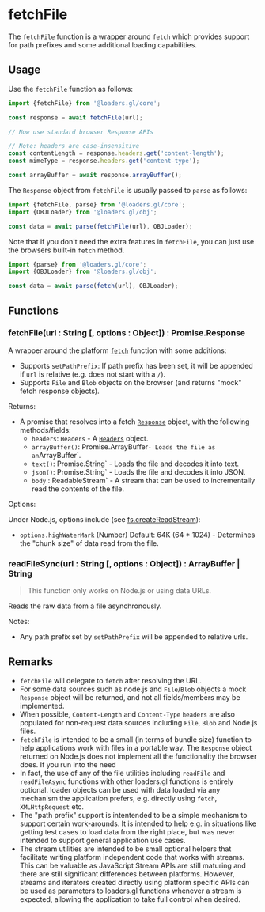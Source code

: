 # fetchFile

The `fetchFile` function is a wrapper around `fetch` which provides support for path prefixes and some additional loading capabilities.

## Usage

Use the `fetchFile` function as follows:

```js
import {fetchFile} from '@loaders.gl/core';

const response = await fetchFile(url);

// Now use standard browser Response APIs

// Note: headers are case-insensitive
const contentLength = response.headers.get('content-length');
const mimeType = response.headers.get('content-type');

const arrayBuffer = await response.arrayBuffer();
```

The `Response` object from `fetchFile` is usually passed to `parse` as follows:

```js
import {fetchFile, parse} from '@loaders.gl/core';
import {OBJLoader} from '@loaders.gl/obj';

const data = await parse(fetchFile(url), OBJLoader);
```

Note that if you don't need the extra features in `fetchFile`, you can just use the browsers built-in `fetch` method.

```js
import {parse} from '@loaders.gl/core';
import {OBJLoader} from '@loaders.gl/obj';

const data = await parse(fetch(url), OBJLoader);
```

## Functions

### fetchFile(url : String [, options : Object]) : Promise.Response

A wrapper around the platform [`fetch`](https://developer.mozilla.org/en-US/docs/Web/API/fetch) function with some additions:

- Supports `setPathPrefix`: If path prefix has been set, it will be appended if `url` is relative (e.g. does not start with a `/`).
- Supports `File` and `Blob` objects on the browser (and returns "mock" fetch response objects).

Returns:

- A promise that resolves into a fetch [`Response`](https://developer.mozilla.org/en-US/docs/Web/API/Response) object, with the following methods/fields:
    - `headers`: `Headers` - A [`Headers`](https://developer.mozilla.org/en-US/docs/Web/API/Headers) object.
    - `arrayBuffer()`: Promise.ArrayBuffer` - Loads the file as an `ArrayBuffer`.
    - `text()`: Promise.String` - Loads the file and decodes it into text.
    - `json()`: Promise.String` - Loads the file and decodes it into JSON.
    - `body` : ReadableStream` - A stream that can be used to incrementally read the contents of the file.

Options:

Under Node.js, options include (see [fs.createReadStream](https://nodejs.org/api/fs.html#fs_fs_createreadstream_path_options)):

- `options.highWaterMark` (Number) Default: 64K (64 \* 1024) - Determines the "chunk size" of data read from the file.

### readFileSync(url : String [, options : Object]) : ArrayBuffer | String

> This function only works on Node.js or using data URLs.

Reads the raw data from a file asynchronously.

Notes:

- Any path prefix set by `setPathPrefix` will be appended to relative urls.

## Remarks

- `fetchFile` will delegate to `fetch` after resolving the URL.
- For some data sources such as node.js and `File`/`Blob` objects a mock `Response` object will be returned, and not all fields/members may be implemented.
- When possible, `Content-Length` and `Content-Type` `headers` are also populated for non-request data sources including `File`, `Blob` and Node.js files.
- `fetchFile` is intended to be a small (in terms of bundle size) function to help applications work with files in a portable way. The `Response` object returned on Node.js does not implement all the functionality the browser does. If you run into the need
- In fact, the use of any of the file utilities including `readFile` and `readFileAsync` functions with other loaders.gl functions is entirely optional. loader objects can be used with data loaded via any mechanism the application prefers, e.g. directly using `fetch`, `XMLHttpRequest` etc.
- The "path prefix" support is intentended to be a simple mechanism to support certain work-arounds. It is intended to help e.g. in situations like getting test cases to load data from the right place, but was never intended to support general application use cases.
- The stream utilities are intended to be small optional helpers that facilitate writing platform independent code that works with streams. This can be valuable as JavaScript Stream APIs are still maturing and there are still significant differences between platforms. However, streams and iterators created directly using platform specific APIs can be used as parameters to loaders.gl functions whenever a stream is expected, allowing the application to take full control when desired.
